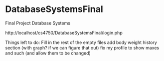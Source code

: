 # DatabaseSystemsFinal
Final Project Database Systems


http://localhost/cs4750/DatabaseSystemsFinal/login.php

Things left to do:
Fill in the rest of the empty files
add body weight history section (with graph? if we can figure that out)
fix my profile to show maxes and such (and allow them to be changed)

